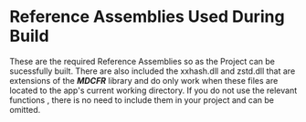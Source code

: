 # Reference Assemblies Used During Build
These are the required Reference Assemblies so as the Project can be sucessfully built.
There are also included the xxhash.dll and zstd.dll that are extensions of the ___MDCFR___
library and do only work when these files are located to the app's current working directory.
If you do not use the relevant functions , there is no need to include them in your project
and can be omitted.
